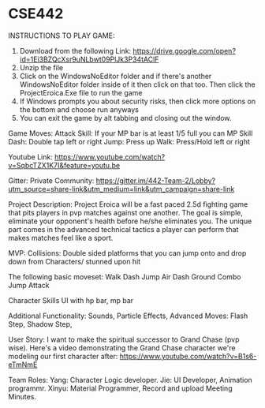 # CSE442
INSTRUCTIONS TO PLAY GAME:
1) Download from the following Link:
https://drive.google.com/open?id=1Ei3BZQcXsr9uNLbwt09PlJk3P34tAClF
2) Unzip the file
3) Click on the WindowsNoEditor folder and if there's another WindowsNoEditor folder inside of it then click on that too. Then click the ProjectEroica.Exe file to run the game
4) If Windows prompts you about security risks, then click more options on the bottom and choose run anyways
5) You can exit the game by alt tabbing and closing out the window.

Game Moves:
Attack Skill: If your MP bar is at least 1/5 full you can MP Skill
Dash: Double tap left or right
Jump: Press up
Walk: Press/Hold left or right

Youtube Link:
https://www.youtube.com/watch?v=SqbcTZX1K7I&feature=youtu.be

Gitter:
Private Community:
https://gitter.im/442-Team-2/Lobby?utm_source=share-link&utm_medium=link&utm_campaign=share-link

Project Description:
Project Eroica will be a fast paced 2.5d fighting game that pits players in pvp matches against one another. The goal is simple, eliminate your opponent's health before he/she eliminates you. The unique part comes in the advanced technical tactics a player can perform that makes matches feel like a sport.

MVP:
Collisions:
Double sided platforms that you can jump onto and drop down from
Characters/ stunned upon hit

The following basic moveset:
Walk
Dash
Jump
Air Dash
Ground Combo 
Jump Attack

Character Skills
UI with hp bar, mp bar

Additional Functionality:
Sounds,
Particle Effects, 
Advanced Moves:
Flash Step,
Shadow Step,

User Story:
I want to make the spiritual successor to Grand Chase (pvp wise). Here's a video demonstrating the Grand Chase character we're modeling our first character after:
https://www.youtube.com/watch?v=B1s6-eTmNmE

Team Roles:
Yang: Character Logic developer. 
Jie:  UI Developer, Animation programmr. 
Xinyu: Material Programmer, Record and upload Meeting Minutes. 

